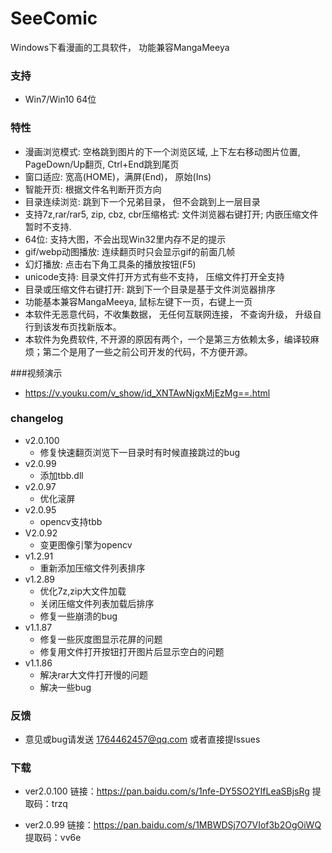 # SeeComic
Windows下看漫画的工具软件， 功能兼容MangaMeeya

### 支持
- Win7/Win10 64位

### 特性
  - 漫画浏览模式: 空格跳到图片的下一个浏览区域, 上下左右移动图片位置, PageDown/Up翻页, Ctrl+End跳到尾页
  - 窗口适应: 宽高(HOME)，满屏(End)， 原始(Ins)
  - 智能开页: 根据文件名判断开页方向
  - 目录连续浏览: 跳到下一个兄弟目录， 但不会跳到上一层目录
  - 支持7z,rar/rar5, zip, cbz, cbr压缩格式: 文件浏览器右键打开; 内嵌压缩文件暂时不支持.
  - 64位: 支持大图，不会出现Win32里内存不足的提示
  - gif/webp动图播放: 连续翻页时只会显示gif的前面几帧
  - 幻灯播放: 点击右下角工具条的播放按钮(F5)
  - unicode支持: 目录文件打开方式有些不支持， 压缩文件打开全支持
  - 目录或压缩文件右键打开: 跳到下一个目录是基于文件浏览器排序
  - 功能基本兼容MangaMeeya, 鼠标左键下一页，右键上一页
  - 本软件无恶意代码，不收集数据， 无任何互联网连接， 不查询升级， 升级自行到该发布页找新版本。
  - 本软件为免费软件, 不开源的原因有两个，一个是第三方依赖太多，编译较麻烦；第二个是用了一些之前公司开发的代码，不方便开源。

###视频演示
  - https://v.youku.com/v_show/id_XNTAwNjgxMjEzMg==.html

### changelog
  - v2.0.100
    - 修复快速翻页浏览下一目录时有时候直接跳过的bug
  - v2.0.99
    - 添加tbb.dll
  - v2.0.97
    - 优化滚屏
  - v2.0.95
    - opencv支持tbb
  - V2.0.92
    - 变更图像引擎为opencv
  - v1.2.91
	 - 重新添加压缩文件列表排序
  - v1.2.89
    - 优化7z,zip大文件加载
    - 关闭压缩文件列表加载后排序
    - 修复一些崩溃的bug
  - v1.1.87
    - 修复一些灰度图显示花屏的问题
    - 修复用文件打开按钮打开图片后显示空白的问题
  - v1.1.86
    - 解决rar大文件打开慢的问题
    - 解决一些bug

### 反馈
  - 意见或bug请发送 1764462457@qq.com 或者直接提Issues

### 下载
 - ver2.0.100
 链接：https://pan.baidu.com/s/1nfe-DY5SO2YIfLeaSBjsRg
提取码：trzq

 - ver2.0.99
 链接：https://pan.baidu.com/s/1MBWDSj7O7VIof3b2OgOiWQ
 提取码：vv6e
